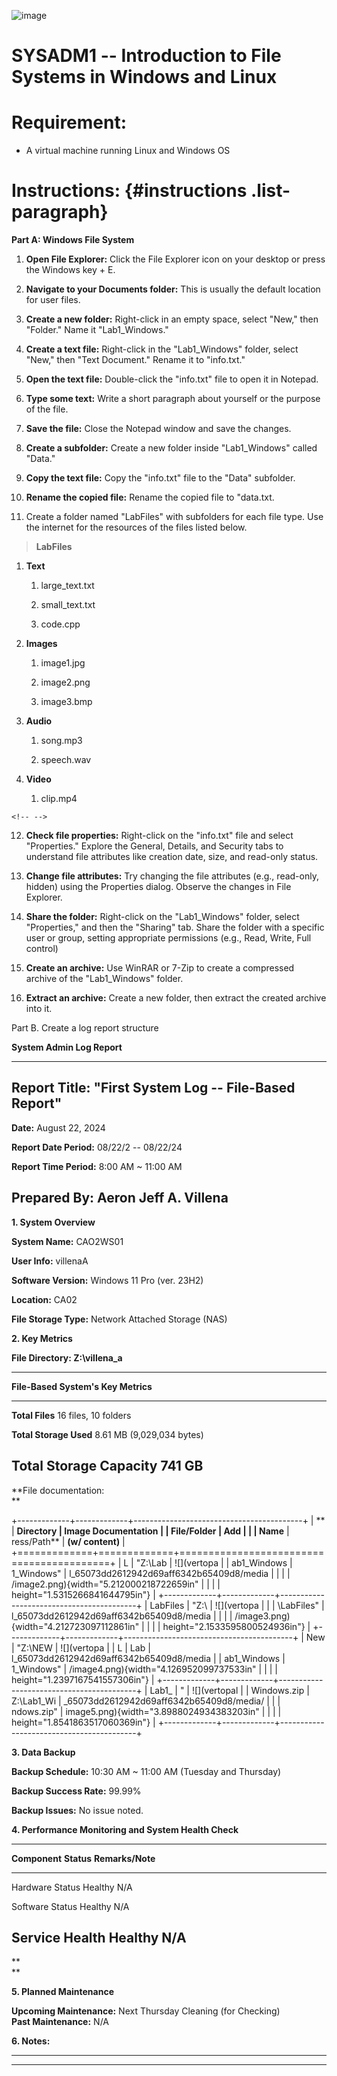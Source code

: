 ![image](https://github.com/user-attachments/assets/d5ed780a-2a1b-4727-8979-61531a29f2d7)

# SYSADM1 -- Introduction to File Systems in Windows and Linux

# Requirement: 

-   A virtual machine running Linux and Windows OS

# Instructions:  {#instructions .list-paragraph}

**Part A: Windows File System**

1.  **Open File Explorer:** Click the File Explorer icon on your desktop
    or press the Windows key + E.

2.  **Navigate to your Documents folder:** This is usually the default
    location for user files.

3.  **Create a new folder:** Right-click in an empty space, select
    \"New,\" then \"Folder.\" Name it \"Lab1_Windows.\"

4.  **Create a text file:** Right-click in the \"Lab1_Windows\" folder,
    select \"New,\" then \"Text Document.\" Rename it to \"info.txt.\"

5.  **Open the text file:** Double-click the \"info.txt\" file to open
    it in Notepad.

6.  **Type some text:** Write a short paragraph about yourself or the
    purpose of the file.

7.  **Save the file:** Close the Notepad window and save the changes.

8.  **Create a subfolder:** Create a new folder inside \"Lab1_Windows\"
    called \"Data.\"

9.  **Copy the text file:** Copy the \"info.txt\" file to the \"Data\"
    subfolder.

10. **Rename the copied file:** Rename the copied file to \"data.txt.

11. Create a folder named \"LabFiles\" with subfolders for each file
    type. Use the internet for the resources of the files listed below.

> **LabFiles**

1.  **Text**

    1.  large_text.txt

    2.  small_text.txt

    3.  code.cpp

2.  **Images**

    1.  image1.jpg

    2.  image2.png

    3.  image3.bmp

3.  **Audio**

    1.  song.mp3

    2.  speech.wav

4.  **Video**

    1.  clip.mp4

```{=html}
<!-- -->
```
12. **Check file properties:** Right-click on the \"info.txt\" file and
    select \"Properties.\" Explore the General, Details, and Security
    tabs to understand file attributes like creation date, size, and
    read-only status.

13. **Change file attributes:** Try changing the file attributes (e.g.,
    read-only, hidden) using the Properties dialog. Observe the changes
    in File Explorer.

14. **Share the folder:** Right-click on the \"Lab1_Windows\" folder,
    select \"Properties,\" and then the \"Sharing\" tab. Share the
    folder with a specific user or group, setting appropriate
    permissions (e.g., Read, Write, Full control)

15. **Create an archive:** Use WinRAR or 7-Zip to create a compressed
    archive of the \"Lab1_Windows\" folder.

16. **Extract an archive:** Create a new folder, then extract the
    created archive into it.

Part B. Create a log report structure

**System Admin Log Report**

  -----------------------------------------------------------------------
  **Report Title:** "First System Log -- File-Based Report"
  -----------------------------------------------------------------------
  **Date:** August 22, 2024

  **Report Date Period:** 08/22/2 -- 08/22/24

  **Report Time Period:** 8:00 AM \~ 11:00 AM

  **Prepared By: Aeron Jeff A. Villena**
  -----------------------------------------------------------------------

**1. System Overview**

**System Name:** CAO2WS01

**User Info:** villenaA

**Software Version:** Windows 11 Pro (ver. 23H2)

**Location:** CA02

**File Storage Type:** Network Attached Storage (NAS)

**2. Key Metrics**

**File Directory: Z:\\villena_a**

  -----------------------------------------------------------------------
  **File-Based System's Key Metrics** 
  ----------------------------------- -----------------------------------
  **Total Files**                     16 files, 10 folders

  **Total Storage Used**              8.61 MB (9,029,034 bytes)

  **Total Storage Capacity**          741 GB
  -----------------------------------------------------------------------

**File documentation:\
**

+-------------+-------------+------------------------------------------+
| **          | **Directory | **Image Documentation**                  |
| File/Folder | Add         |                                          |
| Name**      | ress/Path** | **(w/ content)**                         |
+=============+=============+==========================================+
| L           | \"Z:\\Lab   | ![](vertopa                              |
| ab1_Windows | 1_Windows\" | l_65073dd2612942d69aff6342b65409d8/media |
|             |             | /image2.png){width="5.212000218722659in" |
|             |             | height="1.5315266841644795in"}           |
+-------------+-------------+------------------------------------------+
| LabFiles    | \"Z:\       | ![](vertopa                              |
|             | \LabFiles\" | l_65073dd2612942d69aff6342b65409d8/media |
|             |             | /image3.png){width="4.212723097112861in" |
|             |             | height="2.1533595800524936in"}           |
+-------------+-------------+------------------------------------------+
| New         | \"Z:\\NEW   | ![](vertopa                              |
| L           | Lab         | l_65073dd2612942d69aff6342b65409d8/media |
| ab1_Windows | 1_Windows\" | /image4.png){width="4.126952099737533in" |
|             |             | height="1.2397167541557306in"}           |
+-------------+-------------+------------------------------------------+
| Lab1_       | \"          | ![](vertopal                             |
| Windows.zip | Z:\\Lab1_Wi | _65073dd2612942d69aff6342b65409d8/media/ |
|             | ndows.zip\" | image5.png){width="3.8988024934383203in" |
|             |             | height="1.8541863517060369in"}           |
+-------------+-------------+------------------------------------------+

**3. Data Backup**

**Backup Schedule:** 10:30 AM \~ 11:00 AM (Tuesday and Thursday)

**Backup Success Rate:** 99.99%

**Backup Issues:** No issue noted.

**4. Performance Monitoring and System Health Check**

  -----------------------------------------------------------------------
  **Component**           **Status**              **Remarks/Note**
  ----------------------- ----------------------- -----------------------
  Hardware Status         Healthy                 N/A

  Software Status         Healthy                 N/A

  Service Health          Healthy                 N/A
  -----------------------------------------------------------------------

**\
**

**5. Planned Maintenance**

**Upcoming Maintenance:** Next Thursday Cleaning (for Checking)**\
Past Maintenance:** N/A

**6. Notes:**

  -----------------------------------------------------------------------

  -----------------------------------------------------------------------
